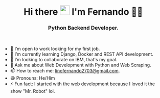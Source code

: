 <h1 align='center'>
  Hi there <img src="https://user-images.githubusercontent.com/1303154/88677602-1635ba80-d120-11ea-84d8-d263ba5fc3c0.gif" width="30"> I'm Fernando 👨‍💻
</h1>

<h3 align='center'>
  Python Backend Developer.
</h3>
<br>

<!--
**Fer-Bar/Fer-Bar** is a ✨ _special_ ✨ repository because its `README.md` (this file) appears on your GitHub profile.

Here are some ideas to get you started: -->




- 🔭 I’m open to work looking for my first job.
- 🌱 I’m currently learning Django, Docker and REST API development.
- 🍃 I’m looking to collaborate on IBM, that's my goal.
- 💬 Ask me about Web Development with Python and Web Scraping.
- 📫 How to reach me: linofernando2703@gmail.com.
- 😄 Pronouns: He/Him
- ⚡ Fun fact: I started with the web development because I loved it the show "Mr. Robot" lol.


